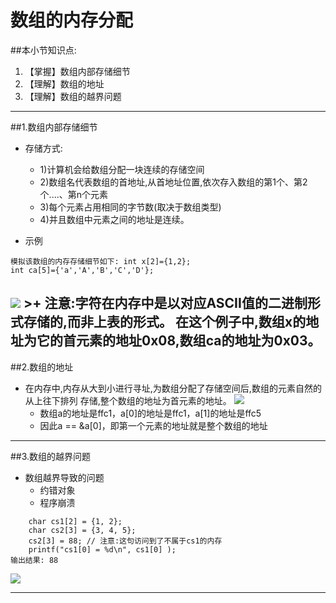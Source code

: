 # 数组的内存分配
##本小节知识点:
1. 【掌握】数组内部存储细节
2. 【理解】数组的地址
3. 【理解】数组的越界问题

---

##1.数组内部存储细节
- 存储方式:
    + 1)计算机会给数组分配一块连续的存储空间
    + 2)数组名代表数组的首地址,从首地址位置,依次存入数组的第1个、第2个....、第n个元素
    + 3)每个元素占用相同的字节数(取决于数组类型)
    + 4)并且数组中元素之间的地址是连续。

- 示例
```
模拟该数组的内存存储细节如下: int x[2]={1,2};
int ca[5]={'a','A','B','C','D'};
```
![](http://7xj0kx.com1.z0.glb.clouddn.com/Snip20150517_3.png)
    >+ 注意:字符在内存中是以对应ASCII值的二进制形式存储的,而非上表的形式。 在这个例子中,数组x的地址为它的首元素的地址0x08,数组ca的地址为0x03。
---


##2.数组的地址
- 在内存中,内存从大到小进行寻址,为数组分配了存储空间后,数组的元素自然的从上往下排列 存储,整个数组的地址为首元素的地址。
![](http://7xj0kx.com1.z0.glb.clouddn.com/sznc.png)
    + 数组a的地址是ffc1，a[0]的地址是ffc1，a[1]的地址是ffc5
    + 因此a == &a[0]，即第一个元素的地址就是整个数组的地址

---

##3.数组的越界问题
- 数组越界导致的问题
    + 约错对象
    + 程序崩溃

```
    char cs1[2] = {1, 2};
    char cs2[3] = {3, 4, 5};
    cs2[3] = 88; // 注意:这句访问到了不属于cs1的内存
    printf("cs1[0] = %d\n", cs1[0] );
输出结果: 88
```
![](http://7xj0kx.com1.z0.glb.clouddn.com/Snip20150517_6.png)

---

